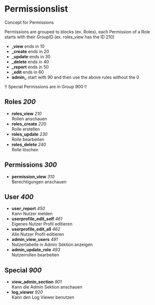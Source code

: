 # Permissionslist

Concept for Permissions

Permissions are grouped to blocks (ex. Roles), each Permission of a Role starts with their GroupID (ex. roles_view has the ID 210)

-   **\_view** ends in 10
-   **\_create** ends in 20
-   **\_update** ends in 30
-   **\_delete** ends in 40
-   **\_report** ends in 50
-   **\_edit** ends in 60
-   **admin\_** start with 90 and then use the above rules without the 0

!! Special Permissions are in Group 900 !!

## Roles _200_

-   **roles_view** _210_ <br> Rollen anschauen
-   **roles_create** _220_ <br> Rolle erstellen
-   **roles_update** _230_ <br> Rolle bearbeiten
-   **roles_delete** _240_ <br> Rolle löschen

## Permissions _300_

-   **permission_view** _310_ <br> Berechtigungen anschauen

## User _400_

-   **user_report** _450_ <br> Kann Nutzer melden
-   **userprofile_edit_self** _461_ <br> Eigenes Nutzer Profil editieren
-   **userprofile_edit_all** _462_ <br> Alle Nutzer Profil editieren
-   **admin_view_users** _491_ <br> Nutzertabelle in Admin Sektion anzeigen
-   **admin_update_role** _493_ <br> Nutzerrollen bearbeiten

## Special _900_

-   **view_admin_section** _901_ <br> Kann die Admin Sektion anschauen
-   **log_viewer** _920_ <br> Kann den Log Viewer benutzen
